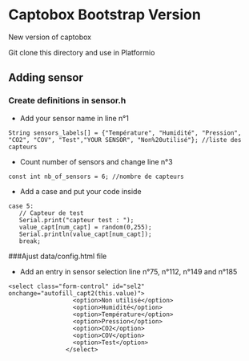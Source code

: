 # Captobox Bootstrap Version
New version of captobox

Git clone this directory and use in Platformio

## Adding sensor
### Create definitions in sensor.h
- Add your sensor name in line n°1

``` String sensors_labels[] = {"Température", "Humidité", "Pression", "CO2", "COV", "Test","YOUR SENSOR", "Non%20utilisé"}; //liste des capteurs ```

- Count number of sensors and change line n°3

``` const int nb_of_sensors = 6; //nombre de capteurs ``` 

- Add a case and put your code inside

 ```
 case 5: 
    // Capteur de test
    Serial.print("capteur test : ");
    value_capt[num_capt] = random(0,255);
    Serial.println(value_capt[num_capt]);
    break;
```

###Ajust data/config.html file
- Add an entry in sensor selection line n°75, n°112, n°149 and n°185 

```
<select class="form-control" id="sel2"  onchange="autofill_capt2(this.value)">
                  <option>Non utilisé</option>
                  <option>Humidité</option>
                  <option>Température</option>
                  <option>Pression</option>
                  <option>CO2</option>
                  <option>COV</option>
                  <option>Test</option>
                </select>
```

